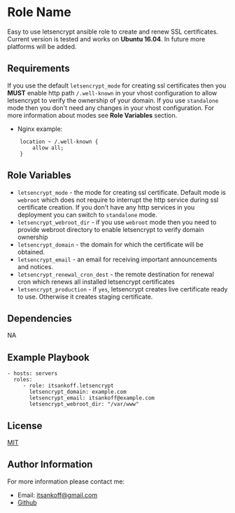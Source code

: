 Role Name
=========

Easy to use letsencrypt ansible role to create and renew SSL certificates.
Current version is tested and works on __Ubuntu 16.04__.
In future more platforms will be added.

Requirements
------------

If you use the default `letsencrypt_mode` for creating ssl certificates then you __MUST__ enable http path `/.well-known` in your vhost configuration to allow letsencrypt to verify the ownership of your domain. If you use `standalone` mode then you don't need any changes in your vhost configuration. For more information about modes see __Role Variables__ section.

* Nginx example:
```
    location ~ /.well-known {
        allow all;
    }
```


Role Variables
--------------

- `letsencrypt_mode` - the mode for creating ssl certificate. Default mode is `webroot` which does not require to interrupt the http service during ssl certificate creation. If you don't have any http services in you deployment you can switch to `standalone` mode.
- `letsencrypt_webroot_dir` - if you use `webroot` mode then you need to provide webroot directory to enable letsencrypt to verify domain ownership
- `letsencrypt_domain` - the domain for which the certificate will be obtained.
- `letsencrypt_email` - an email for receiving important announcements and notices.
- `letsencrypt_renewal_cron_dest` - the remote destination for renewal cron which renews all installed letsencrypt certificates
- `letsencrypt_production` - if `yes`, letsencrypt creates live certificate ready to use. Otherwise it creates staging certificate.

Dependencies
------------

NA

Example Playbook
----------------

```
- hosts: servers
  roles:
     - role: itsankoff.letsencrypt
       letsencrypt_domain: example.com
       letsencrypt_email: itsankoff@example.com
       letsencrypt_webroot_dir: "/var/www"
```


License
-------

[MIT](https://github.com/itsankoff/ansible-role-letsencrypt/blob/master/LICENSE)


Author Information
------------------

For more information please contact me:
* Email: itsankoff@gmail.com
* [Github](https://github.com/itsankoff)
